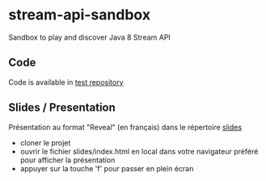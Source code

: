 # stream-api-sandbox
Sandbox to play and discover Java 8 Stream API

## Code
Code is available in [test repository](https://github.com/marcnazarian/stream-api-sandbox/tree/master/src/test/java)

## Slides / Presentation
Présentation au format "Reveal" (en français) dans le répertoire [slides](https://github.com/marcnazarian/stream-api-sandbox/tree/master/slides)
 * cloner le projet
 * ouvrir le fichier slides/index.html en local dans votre navigateur préféré pour afficher la présentation
 * appuyer sur la touche 'f' pour passer en plein écran
